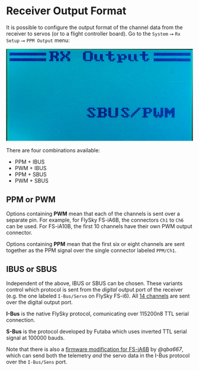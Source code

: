 # Receiver Output Format #

It is possible to configure the output format of the channel
data from the receiver to servos (or to a flight controller board).
Go to the `System` ⭢ `Rx Setup` ⭢ `PPM Output` menu:

![PPM Output Menu](ibus-sbus-pwm-ppm.jpg)

There are four combinations available:

* PPM + IBUS
* PWM + IBUS
* PPM + SBUS
* PWM + SBUS

## PPM or PWM ##

Options containing **PWM** mean that each of the channels is sent over
a separate pin. For example, for FlySky FS-iA6B, the connectors `Ch1` to `Ch6`
can be used. For FS-iA10B, the first 10 channels have their own PWM output
connector.

Options containing **PPM** mean that the first six or eight channels
are sent together as the PPM signal over the single connector labeled
`PPM/Ch1`.


## IBUS or SBUS ##

Independent of the above, IBUS or SBUS can be chosen. These variants
control which protocol is sent from the _digital_ output port of the
receiver (e.g. the one labeled `I-Bus/Servo` on FlySky FS-i6).
All [14 channels](14-channels) are sent over the digital output port.

**I-Bus** is the native FlySky protocol, comunicating over 115200n8 TTL serial
connection.

**S-Bus** is the protocol developed by Futaba which uses inverted TTL serial
signal at 100000 bauds.

Note that there is also a [firmware modification for FS-iA6B](https://github.com/qba667/MAVLinkToIbus/tree/master/IA6B)
by _@qba667_, which can send both the telemetry _and_ the servo data
in the I-Bus protocol over the `I-Bus/Sens` port.
